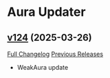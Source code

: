# Aura Updater

## [v124](https://github.com/bart-dev-wow/AuraUpdater/tree/v124) (2025-03-26)
[Full Changelog](https://github.com/bart-dev-wow/AuraUpdater/compare/v123...v124) [Previous Releases](https://github.com/bart-dev-wow/AuraUpdater/releases)

- WeakAura update  
